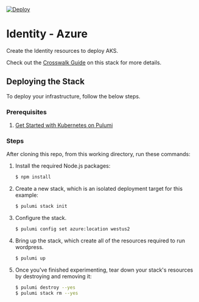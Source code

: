 [![Deploy](https://get.pulumi.com/new/button.svg)](https://app.pulumi.com/new)

# Identity - Azure

Create the Identity resources to deploy AKS.

Check out the [Crosswalk Guide](https://www.pulumi.com/docs/guides/crosswalk/kubernetes/identity)
on this stack for more details.

## Deploying the Stack

To deploy your infrastructure, follow the below steps.

### Prerequisites

1. [Get Started with Kubernetes on Pulumi](https://www.pulumi.com/docs/get-started/kubernetes/)

### Steps

After cloning this repo, from this working directory, run these commands:

1. Install the required Node.js packages:

    ```bash
    $ npm install
    ```

1. Create a new stack, which is an isolated deployment target for this example:

    ```bash
    $ pulumi stack init
    ```

1. Configure the stack.

    ```bash
    $ pulumi config set azure:location westus2
    ```

1. Bring up the stack, which create all of the resources required to run wordpress.

    ```bash
    $ pulumi up
    ```

1. Once you've finished experimenting, tear down your stack's resources by destroying and removing it:

    ```bash
    $ pulumi destroy --yes
    $ pulumi stack rm --yes
    ```

